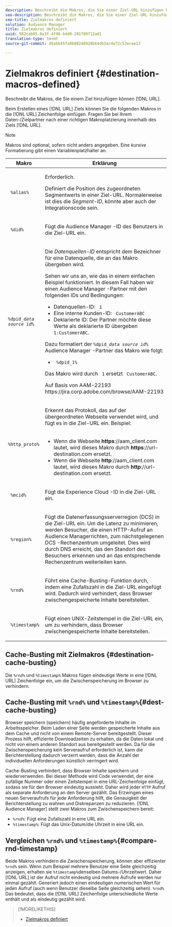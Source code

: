 ```yaml
---
description: Beschreibt die Makros, die Sie einer Ziel-URL hinzufügen können.
seo-description: Beschreibt die Makros, die Sie einer Ziel-URL hinzufügen können.
seo-title: Zielmakros definiert
solution: Audience Manager
title: Zielmakros definiert
uuid: 982cab05-8a3f-4f96-b4d0-291709712ad1
translation-type: tm+mt
source-git-commit: d6abb45fa8b88248920b64db3ac4e72c53ecee13

---
```



# Zielmakros definiert {#destination-macros-defined}

Beschreibt die Makros, die Sie einem Ziel hinzufügen können [!DNL URL].

<!-- destination-macros.xml -->

Beim Erstellen eines [!DNL URL] Ziels können Sie die folgenden Makros in die [!DNL URL] Zeichenfolge einfügen. Fragen Sie bei Ihrem Daten-/Zielpartner nach einer richtigen Makroplatzierung innerhalb des Ziels [!DNL URL].

>[!NOTE]
>
>Makros sind optional, sofern nicht anders angegeben. Eine *kursive* Formatierung gibt einen Variablenplatzhalter an.

<table id="table_2C532EFB9DAE41B08714753EBD7DFB05"> 
 <thead> 
  <tr> 
   <th colname="col1" class="entry"> Makro </th> 
   <th colname="col2" class="entry"> Erklärung </th> 
  </tr> 
 </thead>
 <tbody> 
  <tr> 
   <td colname="col1"> <p> <code> %alias%</code> </p> </td> 
   <td colname="col2"> <p>Erforderlich. </p> <p>Definiert die Position des zugeordneten Segmentwerts in einer Ziel-URL. Normalerweise ist dies die <i>Segment-ID</i>, könnte aber auch der Integrationscode sein. </p> </td> 
  </tr> 
  <tr> 
   <td colname="col1"> <p> <code> %did%</code> </p> </td> 
   <td colname="col2"> <p>Fügt die <span class="keyword"> Audience Manager</span> -ID des Benutzers in die Ziel-URL ein. </p> </td> 
  </tr> 
  <tr> 
   <td colname="col1"> <p> <code>%dpid_<i>data source id</i>%</code> </p> </td> 
   <td colname="col2"> <p>Die <i>Datenquellen-ID</i> entspricht dem Bezeichner für eine Datenquelle, die an das Makro übergeben wird. </p> <p>Sehen wir uns an, wie das in einem einfachen Beispiel funktioniert. In diesem Fall haben wir einen <span class="keyword"> Audience Manager</span> -Partner mit den folgenden IDs und Bedingungen: </p> 
    <ul id="ul_697508B437EB4090B121AFA5D519AFBE"> 
     <li id="li_32D9F72A7D1543A892DC7E1529E98A96">Datenquellen-ID: <code> 1</code> </li> 
     <li id="li_099F5B63D2244B5AADA9B26CB6152E6B">Eine interne Kunden-ID: <code> CustomerABC</code> </li> 
     <li id="li_0D9FE501C16444DDB388C8E934E5A8C6">Deklarierte ID: Der Partner möchte diese Werte als deklarierte ID übergeben <code> 1:CustomerABC</code>. </li> 
    </ul> <p>Dazu formatiert der <code>%dpid_<i>data source id</i>%</code> Audience Manager<span class="keyword"> </span>-Partner das Makro wie folgt: </p> 
    <ul class="simplelist"> 
     <li> <code> %dpid_1%</code> </li> 
    </ul> <p>Das Makro wird durch <code> 1</code> ersetzt <code> CustomerABC</code>. </p> <p> 
     <draft-comment>
       Auf Basis von AAM-22193 https://jira.corp.adobe.com/browse/AAM-22193 
     </draft-comment> </p> </td> 
  </tr> 
  <tr> 
   <td colname="col1"> <p><code> %http_proto%</code> </p> </td> 
   <td colname="col2"> <p>Erkennt das Protokoll, das auf der übergeordneten Webseite verwendet wird, und fügt es in die Ziel-URL ein. Beispiel: 
     <br> 
     <ul id="ul_026F56EC46E94D9EB1153557C0F65325"> 
      <li id="li_B41EF140CC274CB68FE7213DD8B908C0">Wenn die Webseite <b>https</b>://aam_client.com lautet, wird dieses Makro durch <b>https</b>://url-destination.com ersetzt. </li> 
      <li id="li_BDCD6EA69B004A92BA6981952341BD77">Wenn die Webseite <b>http</b>://aam_client.com lautet, wird dieses Makro durch <b>http</b>://url-destination.com ersetzt. </li> 
     </ul> </p> </td> 
  </tr> 
  <tr> 
   <td colname="col1"> <p><code> %mcid%</code> </p> </td> 
   <td colname="col2"> <p>Fügt die <span class="keyword"> Experience Cloud</span> -ID in die Ziel-URL ein. </p> </td> 
  </tr> 
  <tr> 
   <td colname="col1"> <p><code> %region%</code> </p> </td> 
   <td colname="col2"> <p>Fügt die <span class="wintitle"> Datenerfassungsserverregion (DCS)</span> in die Ziel-URL ein. Um die Latenz zu minimieren, werden Besucher, die einen HTTP-Aufruf an <span class="keyword"> Audience Manager</span>richten, zum nächstgelegenen <span class="wintitle"> DCS</span> -Rechenzentrum umgeleitet. Dies wird durch DNS erreicht, das den Standort des Besuchers erkennen und an das entsprechende Rechenzentrum weiterleiten kann. </p> </td> 
  </tr> 
  <tr> 
   <td colname="col1"> <p> <code> %rnd%</code> </p> </td> 
   <td colname="col2"> <p>Führt eine Cache-Busting-Funktion durch, indem eine Zufallszahl in die Ziel-URL eingefügt wird. Dadurch wird verhindert, dass Browser zwischengespeicherte Inhalte bereitstellen. </p> </td> 
  </tr> 
  <tr> 
   <td colname="col1"> <p> <code> %timestamp%</code> </p> </td> 
   <td colname="col2"> <p>Fügt einen UNIX-Zeitstempel in die Ziel-URL ein, um zu verhindern, dass Browser zwischengespeicherte Inhalte bereitstellen. </p> </td> 
  </tr> 
 </tbody> 
</table>

## Cache-Busting mit Zielmakros {#destination-cache-busting}

Die `%rnd%` und `%timestamp%` Makros fügen eindeutige Werte in eine [!DNL URL] Zeichenfolge ein, um die Zwischenspeicherung im Browser zu verhindern.

## Cache-Busting mit `%rnd%` und `%timestamp%`{#dest-cache-busting}

<!-- c_dest_cache_busting.xml -->

Browser speichern (speichern) häufig angeforderte Inhalte im Arbeitsspeicher. Beim Laden einer Seite werden gespeicherte Inhalte aus dem Cache und nicht von einem Remote-Server bereitgestellt. Dieser Prozess hilft, effiziente Downloadzeiten zu erhalten, da die Daten lokal und nicht von einem anderen Standort aus bereitgestellt werden. Da für die Zwischenspeicherung kein Serveraufruf erforderlich ist, kann die Berichterstellung dadurch verzerrt werden, dass die Anzahl der individuellen Anforderungen künstlich verringert wird.

Cache-Busting verhindert, dass Browser Inhalte speichern und wiederverwenden. Bei dieser Methode wird Code verwendet, der eine zufällige Nummer oder einen Zeitstempel in eine URL-Zeichenfolge einfügt, sodass sie für den Browser eindeutig aussieht. Daher wird jeder `HTTP` Aufruf als separate Anforderung an den Server gezählt. Das Erzwingen eines neuen Serveraufrufs für jede Anforderung hilft, die Genauigkeit der Berichterstellung zu wahren und Diskrepanzen zu reduzieren. [!DNL Audience Manager] stellt zwei Makros zum Zwischenspeichern bereit:

* `%rnd%`: Fügt eine Zufallszahl in eine URL ein.
* `%timestamp%`: Fügt das Unix-Datum/die Uhrzeit in eine URL ein.

## Vergleichen `%rnd%` und `%timestamp%`{#compare-rnd-timestamp}

Beide Makros verhindern die Zwischenspeicherung, können aber effizienter `%rnd%` sein. Wenn zum Beispiel mehrere Benutzer eine Seite gleichzeitig anzeigen, erhalten sie `%timestamp%`denselben Datums-/Uhrzeitwert. Daher [!DNL URL] ist der Aufruf nicht eindeutig und mehrere Aufrufe werden nur einmal gezählt. Generiert jedoch einen eindeutigen numerischen Wert für jeden Aufruf (auch wenn Benutzer dieselbe Seite gleichzeitig sehen). `%rnd%` Das bedeutet, dass die [!DNL URL] Zeichenfolge unterschiedliche Werte enthält und als eindeutig gezählt wird.

>[!MORELIKETHIS]
>
>* [Zielmakros definiert](../../features/destinations/destination-macros.md#destination-macros-defined)
